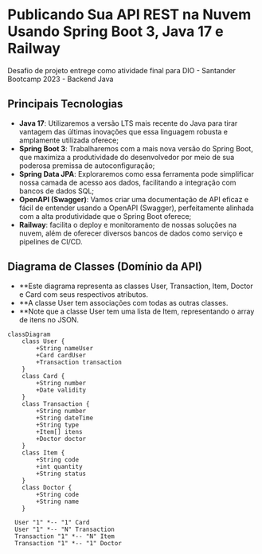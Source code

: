 # Publicando Sua API REST na Nuvem Usando Spring Boot 3, Java 17 e Railway

Desafio de projeto entrege como atividade final para DIO - Santander Bootcamp 2023 - Backend Java


## Principais Tecnologias
- **Java 17**: Utilizaremos a versão LTS mais recente do Java para tirar vantagem das últimas inovações que essa linguagem robusta e amplamente utilizada oferece;
- **Spring Boot 3**: Trabalharemos com a mais nova versão do Spring Boot, que maximiza a produtividade do desenvolvedor por meio de sua poderosa premissa de autoconfiguração;
- **Spring Data JPA**: Exploraremos como essa ferramenta pode simplificar nossa camada de acesso aos dados, facilitando a integração com bancos de dados SQL;
- **OpenAPI (Swagger)**: Vamos criar uma documentação de API eficaz e fácil de entender usando a OpenAPI (Swagger), perfeitamente alinhada com a alta produtividade que o Spring Boot oferece;
- **Railway**: facilita o deploy e monitoramento de nossas soluções na nuvem, além de oferecer diversos bancos de dados como serviço e pipelines de CI/CD.

## Diagrama de Classes (Domínio da API)

- **Este diagrama representa as classes User, Transaction, Item, Doctor e Card com seus respectivos atributos. 
- **A classe User tem associações com todas as outras classes. 
- **Note que a classe User tem uma lista de Item, representando o array de itens no JSON.

```mermaid
classDiagram
    class User {
        +String nameUser
        +Card cardUser
        +Transaction transaction
    }
    class Card {
        +String number
        +Date validity
    }
    class Transaction {
        +String number
        +String dateTime
        +String type
        +Item[] itens
        +Doctor doctor
    }
    class Item {
        +String code
        +int quantity
        +String status
    }
    class Doctor {
        +String code
        +String name
    }

  User "1" *-- "1" Card
  User "1" *-- "N" Transaction  
  Transaction "1" *-- "N" Item
  Transaction "1" *-- "1" Doctor
```
